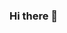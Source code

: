 ### Hi there 👋

<!--
**PEvansik/PEvansik** is a ✨ _special_ ✨ repository because its `README.md` (this file) appears on your GitHub profile.

Here are some ideas to get you started:

- 🔭 I’m currently working on ...
- 🌱 I’m currently learning ...web development
- 👯 I’m looking to collaborate on ...
- 🤔 I’m looking for help with ...
- 💬 Ask me about ...blockchain
- 📫 How to reach me: ...
- 😄 Pronouns: ...He/Him
- ⚡ Fun fact: ...
-->
